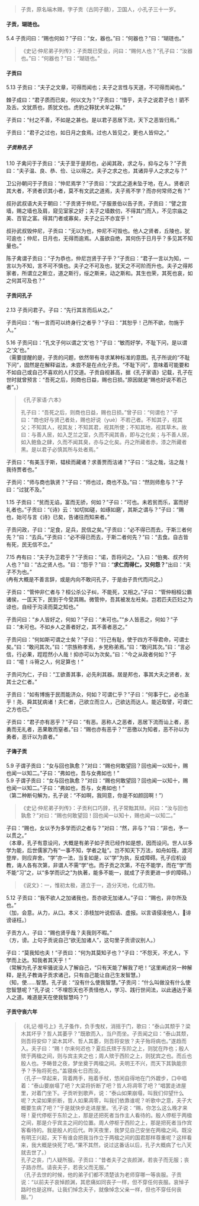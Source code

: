 
> 子贡，原名端木赐，字子贡（古同子赣），卫国人，小孔子三十一岁。

#### 子贡，瑚琏也。

5.4 子贡问曰：“赐也何如？”子曰：“女，器也。”曰：“何器也？”曰：“瑚琏也。”
> 《史记·仲尼弟子列传》：子贡既已受业，问曰：“赐何人也？”孔子曰：“汝器也。”曰：“何器也？”曰：“瑚琏也。”

#### 子贡曰

5.13 子贡曰：“夫子之文章，可得而闻也；夫子之言性与天道，不可得而闻也。”

棘子成曰：“君子质而已矣，何以文为？”子贡曰：“惜乎，夫子之说君子也！驷不及舌。文犹质也，质犹文也。虎豹之鞟犹犬羊之鞟。”

子贡曰：“纣之不善，不如是之甚也。是以君子恶居下流，天下之恶皆归焉。”

子贡曰：“君子之过也，如日月之食焉。过也人皆见之，更也人皆仰之。”

##### 子贡称孔子

1.10 子禽问于子贡曰：“夫子至于是邦也，必闻其政，求之与，抑与之与？”子贡曰：“夫子温、良、恭、俭、让以得之。夫子之求之也，其诸异乎人之求之与？”

卫公孙朝问于子贡曰：“仲尼焉学？”子贡曰：“文武之道未坠于地，在人。贤者识其大者，不贤者识其小者，莫不有文武之道焉，夫子焉不学？而亦何常师之有？”

叔孙武叔语大夫于朝曰：“子贡贤于仲尼。”子服景伯以告子贡，子贡曰：“譬之宫墙，赐之墙也及肩，窥见室家之好；夫子之墙数仞，不得其门而入，不见宗庙之美、百官之富。得其门者或寡矣，夫子之云不亦宜乎！”

叔孙武叔毁仲尼，子贡曰：“无以为也，仲尼不可毁也。他人之贤者，丘陵也，犹可逾也；仲尼，日月也，无得而逾焉。人虽欲自绝，其何伤于日月乎？多见其不知量也。”

陈子禽谓子贡曰：“子为恭也，仲尼岂贤于子乎？”子贡曰：“君子一言以为知，一言以为不知，言不可不慎也。夫子之不可及也，犹天之不可阶而升也。夫子之得邦家者，所谓立之斯立，道之斯行，绥之斯来，动之斯和。其生也荣，其死也哀，如之何其可及也？”

#### 子贡问孔子

2.13 子贡问君子。子曰：“先行其言而后从之。”

子贡问曰：“有一言而可以终身行之者乎？”子曰：“其恕乎！己所不欲，勿施于人。”

5.16 子贡问曰：“孔文子何以谓之‘文’也？”子曰：“敏而好学，不耻下问，是以谓之‘文’也。”    
（需要提醒的是，子贡的问题，依然带有寻求某种标准的意图。孔子所说的“不耻下问”，固然是在解释谥法，未尝不是在点化子贡。“不耻下问”，意味着可能要和不如自己或自己不喜欢的人打交道。子贡自视甚高，据《孔子家语》记载，孔子在世时就曾预言：“吾死之后，则商也日益，赐也日损。”原因就是“赐也好说不若己者”。）
> 《孔子家语·六本》
> 
> 孔子曰：“吾死之后，则商也日益，赐也日损。”曾子曰：“何谓也？”子曰：“商也好与贤己者处，赐也好说（yuè）不若己者。不知其子，视其父；不知其人，视其友；不知其君，视其所使；不知其地，视其草木。故曰：与善人居，如入芝兰之室，久而不闻其香，即与之化矣；与不善人居，如入鲍鱼之肆，久而不闻其臭，亦与之化矣。丹之所藏者赤，漆之所藏者黑。是以君子必慎其所与处者焉。”

子贡曰：“有美玉于斯，韫椟而藏诸？求善贾而沽诸？”子曰：“沽之哉，沽之哉！我待贾者也。”

子贡问：“师与商也孰贤？”子曰：“师也过，商也不及。”曰：“然则师愈与？”子曰：“过犹不及。”

1.15 子贡曰：“贫而无谄，富而无骄，何如？”子曰：“可也。未若贫而乐，富而好礼者也。”子贡曰：“《诗》云：‘如切如磋，如琢如磨’，其斯之谓与？”子曰：“赐也，始可与言《诗》已矣，告诸往而知来者。”

子贡问政，子曰：“足食，足兵，民信之矣。”子贡曰：“必不得已而去，于斯三者何先？”曰：“去兵。”子贡曰：“必不得已而去，于斯二者何先？”曰：“去食。自古皆有死，民无信不立。”

7.15 冉有曰：“夫子为卫君乎？”子贡曰：“诺，吾将问之。"入曰：“伯夷、叔齐何人也？"曰：“古之贤人也。"曰：“怨乎？"曰：“**求仁而得仁，又何怨？**"出曰：“夫子不为也。”    
(冉有大概是不善言辞，或是内向不敢问孔子，于是由子贡代而问之。)

子贡曰：“管仲非仁者与？桓公杀公子纠，不能死，又相之。”子曰：“管仲相桓公霸诸侯，一匡天下，民到于今受其赐。微管仲，吾其被发左衽矣。岂若匹夫匹妇之为谅也，自经于沟渎而莫之知也。”

子贡问曰：“乡人皆好之，何如？”子曰：“未可也。”“乡人皆恶之，何如？”子曰：“未可也。不如乡人之善者好之，其不善者恶之。”

子贡问曰：“何如斯可谓之士矣？”子曰：“行己有耻，使于四方不辱君命，可谓士矣。”曰：“敢问其次。”曰：“宗族称孝焉，乡党称弟焉。”曰：“敢问其次。”曰：“言必信，行必果，踁踁然小人哉！抑亦可以为次矣。”曰：“今之从政者何如？”子曰：“噫！斗筲之人，何足算也！”

子贡问为仁，子曰：“工欲善其事，必先利其器。居是邦也，事其大夫之贤者，友其士之仁者。”    

子贡曰：“如有博施于民而能济众，何如？可谓仁乎？”子曰：“何事于仁，必也圣乎！尧、舜其犹病诸！夫仁者，己欲立而立人，己欲达而达人。能近取譬，可谓仁之方也已。”  

子贡曰：“君子亦有恶乎？”子曰：“有恶。恶称人之恶者，恶居下流而讪上者，恶勇而无礼者，恶果敢而窒者。”曰：“赐也亦有恶乎？”“恶徼以为知者，恶不孙以为勇者，恶讦以为直者。”

#### 子诲子贡

5.9 子谓子贡曰：“女与回也孰愈？”对曰：“赐也何敢望回？回也闻一以知十，赐也闻一以知二。”子曰：“弗如也，吾与女弗如也！”    
5.9 子谓子贡曰：“女与回也孰愈？”对曰：“赐也何敢望回？回也闻一以知十，赐也闻一以知二。”子曰：“弗如也，吾与，女弗如也！”   
（第二种断句解为，孔子说：“不如啊，我同意，你是不如颜回啊！”）    
> 《史记·仲尼弟子列传》：子贡利口巧辞，孔子常黜其辩。问曰：“汝与回也孰愈？”对曰：“赐也何敢望回！回也闻一以知十，赐也闻一以知二。”

子曰：“赐也，女以予为多学而识之者与？”对曰：“然，非与？”曰：“非也，予一以贯之。”    
（本章，孔子有意设问，大概是有弟子如子贡已经作如是想，因而设问。世人以多学为能，后世儒家乃有“一事不知，学者之耻”。岂不知天下万法，如舟如筏，渡河登岸，则应弃舍。“学”亦一法，当复如是，以“学”为执，反成障碍。孔子应机设教，诲人各有次第，非谓人不需“学”也。而子贡之次第，不在不能学，而在“学”而不能“习”之，以“多学而识之”为执著，能多不能一，就成了子贡更进一步的障碍。）
> 《说文》：一，惟初太极，道立于一，造分天地，化成万物。

5.12 子贡曰：“我不欲人之加诸我也，吾亦欲无加诸人。”子曰：“赐也，非尔所及也。”   
（加，会意。从力，从口。本义：添枝加叶说假话、虚报。以言语侵凌他人，诽谤诬枉。）

子贡方人，子曰：“赐也贤乎哉？夫我则不暇。”   
（方，谤。上句子贡说自己“欲无加诸人”，这句里子贡谤议别人。）

子曰：“莫我知也夫！”子贡曰：“何为其莫知子也？”子曰：“不怨天，不尤人，下学而上达。知我者其天乎！”    
（常解为孔子发牢骚说没人了解自己，“只有天能了解我了吧！”这里阐述另一种解释，是孔子教诲子贡求诸己，只有自己能让自己生发智慧。）        
（知，使……智慧。孔子说：“没有什么使我智慧。”子贡问：“什么叫做没有什么使您智慧呢？”孔子说：“不埋怨天也不责怪他人，学习、践行世间法，以此通达于圣人之道。难道是天在使我智慧吗？”）

#### 子贡守丧六年

> 《礼记·檀弓上》孔子蚤作，负手曳杖，消摇于门，歌曰：“泰山其颓乎？梁木其坏乎？哲人其萎乎？”既歌而入，当户而坐。子贡闻之曰：“泰山其颓，则吾将安仰？梁木其坏、哲人其萎，则吾将安放？夫子殆将病也。”遂趋而入。夫子曰：“赐！尔来何迟也？夏后氏殡于东阶之上，则犹在阼也；殷人殡于两楹之间，则与宾主夹之也；周人殡于西阶之上，则犹宾之也。而丘也殷人也。予畴昔之夜，梦坐奠于两楹之间。夫明王不兴，而天下其孰能宗予？予殆将死也。”盖寝疾七日而没。   
> （孔子一早起来，背着两手，拖着手杖，悠闲自得地在门外踱步，口中唱着：“泰山要崩塌了吧？大梁将折断了吧？哲人将凋零了吧？”唱罢走进屋里，对着门坐下。子贡听到歌声，说：“泰山如果崩塌，叫我们仰望什么呢？大梁如果折断，哲人如果凋零，叫我们依靠谁呢？听歌中之意，夫子大概要生病了吧？”于是就快步走进屋里。‘孔子说：“赐，你怎么这么晚才来呀！夏代停枢于东阶之上，那是还把死者当作主人看待的。殷人停枢于两楹之间，那是介乎宾主之间的位置。周人停枢于西阶之上，那是把死者当作宾客看待的。我是殷人的后代。昨天夜里，我梦见自己安坐在两楹之间。既没有明王兴起，天下有谁会把我当作立于两楹之间的国君那样尊重呢？这样看来，我大概是快死了吧。”果不其然，说过这番话以后，孔子大概病了七八天就去世了。）   
> 孔子之丧，门人疑所服。子贡曰：“昔者夫子之丧颜渊，若丧子而无服；丧子路亦然。请丧夫子，若丧父而无服。”   
> （孔子去世的时候，他的弟子们都不清楚该为老师穿哪一等丧服。子贡说：“以前夫子哀悼颜渊，其悲痛如同丧子一样，但不穿任何丧服。哀悼子路时也是这样。让我们悼念夫子，就像悼念父亲一样，但也不穿任何丧服。”）
